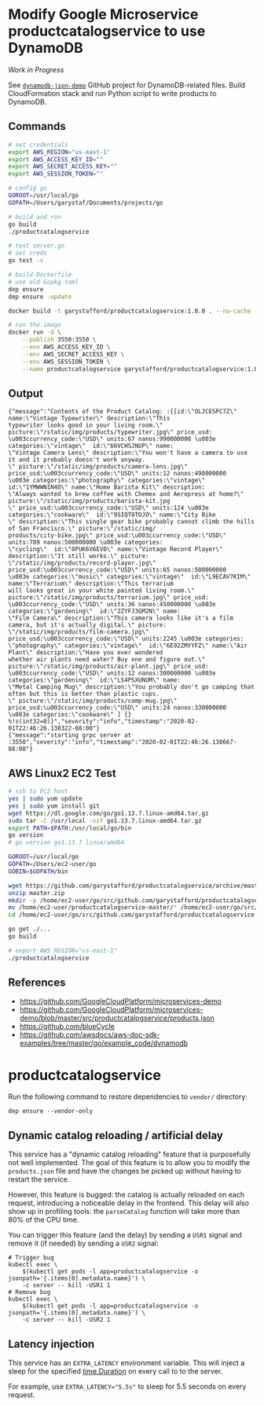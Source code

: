 # Modify Google Microservice productcatalogservice to use DynamoDB

_Work in Progress_

See [`dynamodb-json-demo`](https://github.com/garystafford/dynamodb-json-demo) GitHub project for DynamoDB-related files. Build CloudFormation stack and run Python script to write products to DynamoDB.

## Commands
```bash
# set credentials
export AWS_REGION="us-east-1"
export AWS_ACCESS_KEY_ID=""
export AWS_SECRET_ACCESS_KEY=""
export AWS_SESSION_TOKEN=""

# config go
GOROOT=/usr/local/go
GOPATH=/Users/garystaf/Documents/projects/go

# build and run
go build
./productcatalogservice

# test server.go
# set creds
go test -v

# build Dockerfile
# use old Gopkg.toml
dep ensure
dep ensure -update

docker build -t garystafford/productcatalogservice:1.0.0 . --no-cache

# run the image
docker run -d \
    --publish 3550:3550 \
    --env AWS_ACCESS_KEY_ID \
    --env AWS_SECRET_ACCESS_KEY \
    --env AWS_SESSION_TOKEN \
    --name productcatalogservice garystafford/productcatalogservice:1.0.0
```

## Output
```text
{"message":"Contents of the Product Catalog: :{[id:\"OLJCESPC7Z\" name:\"Vintage Typewriter\" description:\"This 
typewriter looks good in your living room.\" picture:\"/static/img/products/typewriter.jpg\" price_usd:
\u003ccurrency_code:\"USD\" units:67 nanos:990000000 \u003e categories:\"vintage\"  id:\"66VCHSJNUP\" name:
\"Vintage Camera Lens\" description:\"You won't have a camera to use it and it probably doesn't work anyway.
\" picture:\"/static/img/products/camera-lens.jpg\" price_usd:\u003ccurrency_code:\"USD\" units:12 nanos:490000000 
\u003e categories:\"photography\" categories:\"vintage\"  id:\"1YMWWN1N4O\" name:\"Home Barista Kit\" description:
\"Always wanted to brew coffee with Chemex and Aeropress at home?\" picture:\"/static/img/products/barista-kit.jpg
\" price_usd:\u003ccurrency_code:\"USD\" units:124 \u003e categories:\"cookware\"  id:\"9SIQT8TOJO\" name:\"City Bike
\" description:\"This single gear bike probably cannot climb the hills of San Francisco.\" picture:\"/static/img/
products/city-bike.jpg\" price_usd:\u003ccurrency_code:\"USD\" units:789 nanos:500000000 \u003e categories:
\"cycling\"  id:\"0PUK6V6EV0\" name:\"Vintage Record Player\" description:\"It still works.\" picture:
\"/static/img/products/record-player.jpg\" price_usd:\u003ccurrency_code:\"USD\" units:65 nanos:500000000 
\u003e categories:\"music\" categories:\"vintage\"  id:\"L9ECAV7KIM\" name:\"Terrarium\" description:\"This terrarium 
will looks great in your white painted living room.\" picture:\"/static/img/products/terrarium.jpg\" price_usd:
\u003ccurrency_code:\"USD\" units:36 nanos:450000000 \u003e categories:\"gardening\"  id:\"2ZYFJ3GM2N\" name:
\"Film Camera\" description:\"This camera looks like it's a film camera, but it's actually digital.\" picture:
\"/static/img/products/film-camera.jpg\" price_usd:\u003ccurrency_code:\"USD\" units:2245 \u003e categories:
\"photography\" categories:\"vintage\"  id:\"6E92ZMYYFZ\" name:\"Air Plant\" description:\"Have you ever wondered 
whether air plants need water? Buy one and figure out.\" picture:\"/static/img/products/air-plant.jpg\" price_usd:
\u003ccurrency_code:\"USD\" units:12 nanos:300000000 \u003e categories:\"gardening\"  id:\"LS4PSXUNUM\" name:
\"Metal Camping Mug\" description:\"You probably don't go camping that often but this is better than plastic cups.
\" picture:\"/static/img/products/camp-mug.jpg\" price_usd:\u003ccurrency_code:\"USD\" units:24 nanos:330000000 
\u003e categories:\"cookware\" ] {}  %!s(int32=0)}","severity":"info","timestamp":"2020-02-01T22:46:26.138322-08:00"}
{"message":"starting grpc server at :3550","severity":"info","timestamp":"2020-02-01T22:46:26.138667-08:00"}
```

## AWS Linux2 EC2 Test
```bash
# ssh to EC2 host
yes | sudo yum update
yes | sudo yum install git
wget https://dl.google.com/go/go1.13.7.linux-amd64.tar.gz
sudo tar -C /usr/local -xzf go1.13.7.linux-amd64.tar.gz
export PATH=$PATH:/usr/local/go/bin
go version
# go version go1.13.7 linux/amd64

GOROOT=/usr/local/go
GOPATH=/Users/ec2-user/go
GOBIN=$GOPATH/bin

wget https://github.com/garystafford/productcatalogservice/archive/master.zip
unzip master.zip
mkdir -p /home/ec2-user/go/src/github.com/garystafford/productcatalogservice
mv /home/ec2-user/productcatalogservice-master/* /home/ec2-user/go/src/github.com/garystafford/productcatalogservice
cd /home/ec2-user/go/src/github.com/garystafford/productcatalogservice

go get ./...
go build

# export AWS_REGION="us-east-1"
./productcatalogservice
```

## References
- <https://github.com/GoogleCloudPlatform/microservices-demo>
- <https://github.com/GoogleCloudPlatform/microservices-demo/blob/master/src/productcatalogservice/products.json>
- <https://github.com/blueCycle>
- <https://github.com/awsdocs/aws-doc-sdk-examples/tree/master/go/example_code/dynamodb>

# productcatalogservice

Run the following command to restore dependencies to `vendor/` directory:

    dep ensure --vendor-only

## Dynamic catalog reloading / artificial delay

This service has a "dynamic catalog reloading" feature that is purposefully
not well implemented. The goal of this feature is to allow you to modify the
`products.json` file and have the changes be picked up without having to
restart the service.

However, this feature is bugged: the catalog is actually reloaded on each
request, introducing a noticeable delay in the frontend. This delay will also
show up in profiling tools: the `parseCatalog` function will take more than 80%
of the CPU time.

You can trigger this feature (and the delay) by sending a `USR1` signal and
remove it (if needed) by sending a `USR2` signal:

```
# Trigger bug
kubectl exec \
    $(kubectl get pods -l app=productcatalogservice -o jsonpath='{.items[0].metadata.name}') \
    -c server -- kill -USR1 1
# Remove bug
kubectl exec \
    $(kubectl get pods -l app=productcatalogservice -o jsonpath='{.items[0].metadata.name}') \
    -c server -- kill -USR2 1
```

## Latency injection

This service has an `EXTRA_LATENCY` environment variable. This will inject a sleep for the specified [time.Duration](https://golang.org/pkg/time/#ParseDuration) on every call to
to the server.

For example, use `EXTRA_LATENCY="5.5s"` to sleep for 5.5 seconds on every request.
